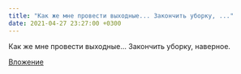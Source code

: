 ```yaml
---
title: "Как же мне провести выходные... Закончить уборку, ..."
date: 2021-04-27 23:27:00 +0300
---
```


Как же мне провести выходные... Закончить уборку, наверное.

[Вложение](/assets/vk_photos/3/w0T0jcL6xdw.jpg)
